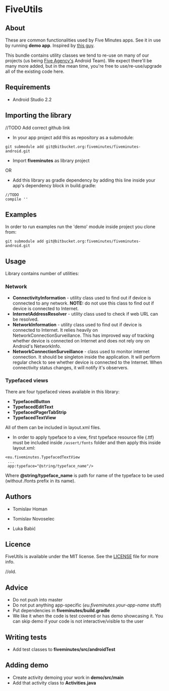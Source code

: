 # FiveUtils

## About

These are common functionalities used by Five Minutes apps. See it in use by running **demo app**. Inspired by [this guy](http://www.matkostankovic.com/repository/images/_variations/3/3/3361562781e9d349d15df3cf4461229f_medium.jpg).

This bundle contains utility classes we tend to re-use on many of our projects (us being [Five Agency's](http://five.agency) Android Team). We expect there'll be many more added, but in the mean time, you're free to use/re-use/upgrade all of the existing code here.

## Requirements

* Android Studio 2.2

## Importing the library

//TODO Add correct github link
* In your app project add this as repository as a submodule:
```
git submodule add git@bitbucket.org:fiveminutes/fiveminutes-android.git
```
* Import **fiveminutes** as library project

OR

* Add this library as gradle dependency by adding this line inside your app's dependency block in build.gradle:
```
//TODO
compile ''
```

## Examples

In order to run examples run the 'demo' module inside project you clone from:
```
git submodule add git@bitbucket.org:fiveminutes/fiveminutes-android.git
```

## Usage

Library contains number of utilities:

### Network

* **ConnectivityInformation** - utility class used to find out if device is connected to any network. **NOTE:** do not use this class to find out if device is connected to Internet.
* **InternetAddressResolver** - utility class used to check if web URL can be resolved.
* **NetworkInformation** - utility class used to find out if device is connected to Internet. It relies heavily on NetworkConnectionSurveillance. This has improved way of tracking whether device is connected on Internet and does not rely ony on Android's NetworkInfo.
* **NetworkConnectionSurveillance** - class used to monitor internet connection. It should be singleton inside the application. It will perform regular check to see whether device is connected to the Internet. When connectivity status changes, it will notify it's observers.

### Typefaced views

There are four typefaced views available in this library:
* **TypefacedButton**
* **TypefacedEditText**
* **TypefacedPagerTabStrip**
* **TypefacedTextView**

All of them can be included in layout.xml files.

* In order to apply typeface to a view, first typeface resource file (.ttf) must be included inside ```/assert/fonts``` folder and then apply this inside layout.xml:
```
<eu.fiveminutes.TypefacedTextView
 ...
 app:typeface="@string/typeface_name"/>
```

Where **@string/typeface_name** is path for name of the typeface to be used (without /fonts prefix in its name).


## Authors

* Tomislav Homan

* Tomislav Novoselec

* Luka Babić

## Licence

FiveUtils is available under the MIT license. See the [LICENSE](LICENSE) file for more info.

//old.
## Advice

* Do not push into master
* Do not put anything app-specific (_eu.fiveminutes.your-app-name_ stuff)
* Put dependencies in **fiveminutes/build.gradle**
* We like it when the code is test covered or has demo showcasing it. You can skip demo if your code is not interactive/visible to the user

## Writing tests

* Add test classes to **fiveminutes/src/androidTest**

## Adding demo

* Create activity demoing your work in **demo/src/main**
* Add that activity class to **Activities.java**
